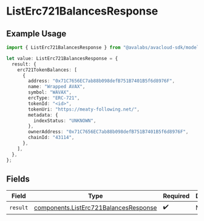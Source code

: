 # ListErc721BalancesResponse

## Example Usage

```typescript
import { ListErc721BalancesResponse } from "@avalabs/avacloud-sdk/models/operations";

let value: ListErc721BalancesResponse = {
  result: {
    erc721TokenBalances: [
      {
        address: "0x71C7656EC7ab88b098defB751B7401B5f6d8976F",
        name: "Wrapped AVAX",
        symbol: "WAVAX",
        ercType: "ERC-721",
        tokenId: "<id>",
        tokenUri: "https://meaty-following.net/",
        metadata: {
          indexStatus: "UNKNOWN",
        },
        ownerAddress: "0x71C7656EC7ab88b098defB751B7401B5f6d8976F",
        chainId: "43114",
      },
    ],
  },
};
```

## Fields

| Field                                                                                          | Type                                                                                           | Required                                                                                       | Description                                                                                    |
| ---------------------------------------------------------------------------------------------- | ---------------------------------------------------------------------------------------------- | ---------------------------------------------------------------------------------------------- | ---------------------------------------------------------------------------------------------- |
| `result`                                                                                       | [components.ListErc721BalancesResponse](../../models/components/listerc721balancesresponse.md) | :heavy_check_mark:                                                                             | N/A                                                                                            |